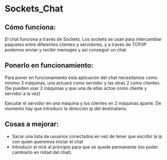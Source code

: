 # Sockets_Chat
<h2>Cómo funciona:</h2>
<p>El chat funciona a través de Sockets. Los sockets se usan para intercambiar paquetes entre diferentes clientes y servidores, y a través de TCP/IP podemos enviar y recibir mensajes y así conseguir un chat.</p>
<h2>Ponerlo en funcionamiento:</h2>
<p>Para poner en funcionamiento esta aplicación del chat necesitamos como mínimo 3 máquinas, una actuará como servidor y las otras 2 como clientes. (Se pueden usar 2 máquinas y que una de ellas actúe como cliente y servidor a la vez)<p>
  <p>Ejecutar el servidor en una máquina y los clientes en 2 máquinas aparte. De momento hay que introducir la dirección ip del destinatario.</p>
  <h2>Cosas a mejorar:</h2>
  <ul>
 <li>Sacar una lista de usuarios conectados en vez de tener que escribir la ip con quien queremos iniciar el chat</li>
  <li>Introducir el nick al principio para que se quede permanente (no poder cambiarlo en mitad del chat).</li>
</ul>

